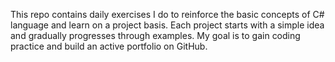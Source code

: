 
 This repo contains daily exercises I do to reinforce the basic concepts of C# language and learn on a project basis.
Each project starts with a simple idea and gradually progresses through examples. My goal is to gain coding practice and build an active portfolio on GitHub.
